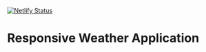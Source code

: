 [![Netlify Status](https://api.netlify.com/api/v1/badges/71809e13-b2f3-4f0a-98ac-4042e1bb4bf1/deploy-status)](https://app.netlify.com/sites/cranky-hamilton-b20764/deploys)

# Responsive Weather Application